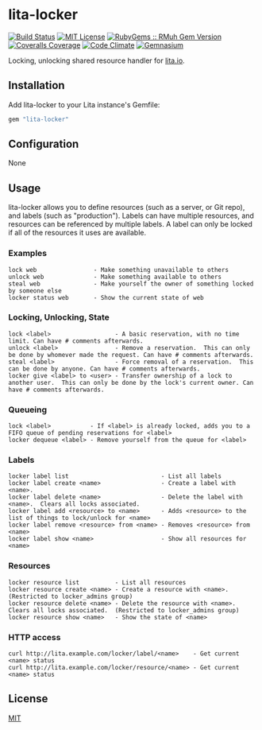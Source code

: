 # lita-locker

[![Build Status](https://img.shields.io/travis/esigler/lita-locker/master.svg)](https://travis-ci.org/esigler/lita-locker)
[![MIT License](https://img.shields.io/badge/license-MIT-brightgreen.svg)](https://tldrlegal.com/license/mit-license)
[![RubyGems :: RMuh Gem Version](http://img.shields.io/gem/v/lita-locker.svg)](https://rubygems.org/gems/lita-locker)
[![Coveralls Coverage](https://img.shields.io/coveralls/esigler/lita-locker/master.svg)](https://coveralls.io/r/esigler/lita-locker)
[![Code Climate](https://img.shields.io/codeclimate/github/esigler/lita-locker.svg)](https://codeclimate.com/github/esigler/lita-locker)
[![Gemnasium](https://img.shields.io/gemnasium/esigler/lita-locker.svg)](https://gemnasium.com/esigler/lita-locker)

Locking, unlocking shared resource handler for [lita.io](https://github.com/jimmycuadra/lita).

## Installation

Add lita-locker to your Lita instance's Gemfile:

``` ruby
gem "lita-locker"
```

## Configuration

None

## Usage

lita-locker allows you to define resources (such as a server, or Git repo),
and labels (such as "production").  Labels can have multiple resources, and
resources can be referenced by multiple labels.  A label can only be locked
if all of the resources it uses are available.

### Examples
```
lock web                - Make something unavailable to others
unlock web              - Make something available to others
steal web               - Make yourself the owner of something locked by someone else
locker status web       - Show the current state of web
```

### Locking, Unlocking, State
```
lock <label>                  - A basic reservation, with no time limit. Can have # comments afterwards.
unlock <label>                - Remove a reservation.  This can only be done by whomever made the request. Can have # comments afterwards.
steal <label>                 - Force removal of a reservation.  This can be done by anyone. Can have # comments afterwards.
locker give <label> to <user> - Transfer ownership of a lock to another user.  This can only be done by the lock's current owner. Can have # comments afterwards.
```

### Queueing
```
lock <label>           - If <label> is already locked, adds you to a FIFO queue of pending reservations for <label>
locker dequeue <label> - Remove yourself from the queue for <label>
```

### Labels
```
locker label list                          - List all labels
locker label create <name>                 - Create a label with <name>.
locker label delete <name>                 - Delete the label with <name>.  Clears all locks associated.
locker label add <resource> to <name>      - Adds <resource> to the list of things to lock/unlock for <name>
locker label remove <resource> from <name> - Removes <resource> from <name>
locker label show <name>                   - Show all resources for <name>
```

### Resources
```
locker resource list          - List all resources
locker resource create <name> - Create a resource with <name>.  (Restricted to locker_admins group)
locker resource delete <name> - Delete the resource with <name>.  Clears all locks associated.  (Restricted to locker_admins group)
locker resource show <name>   - Show the state of <name>
```

### HTTP access
```
curl http://lita.example.com/locker/label/<name>    - Get current <name> status
curl http://lita.example.com/locker/resource/<name> - Get current <name> status
```

## License

[MIT](http://opensource.org/licenses/MIT)
